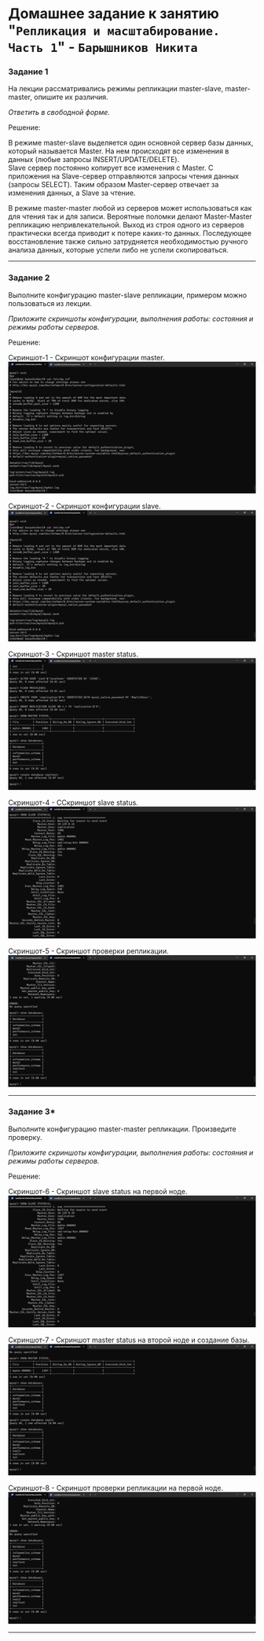 # Домашнее задание к занятию "`Репликация и масштабирование. Часть 1`" - `Барышников Никита`


### Задание 1

На лекции рассматривались режимы репликации master-slave, master-master, опишите их различия.

*Ответить в свободной форме.*

Решение:

В режиме master-slave выделяется один основной сервер базы данных, который называется Master. На нем происходят все изменения в данных (любые запросы INSERT/UPDATE/DELETE).  
Slave сервер постоянно копирует все изменения с Master. С приложения на Slave-сервер отправляются запросы чтения данных (запросы SELECT). Таким образом Master-сервер отвечает за изменения данных, а Slave за чтение.

В режиме master-master любой из серверов может использоваться как для чтения так и для записи.
Вероятные поломки делают Master-Master репликацию непривлекательной. Выход из строя одного из серверов практически всегда приводит к потере каких-то данных. Последующее восстановление также сильно затрудняется необходимостью ручного анализа данных, которые успели либо не успели скопироваться.

---

### Задание 2

Выполните конфигурацию master-slave репликации, примером можно пользоваться из лекции.

*Приложите скриншоты конфигурации, выполнения работы: состояния и режимы работы серверов.*

Решение:

Скриншот-1 - Скриншот конфигурации master.
![Скриншот-1](https://github.com/BaryshnikovNV/Databases-and-information-security/blob/main/img/12-06/12.6.2.1_Скриншот_конфигурации_master.png)

Скриншот-2 - Скриншот конфигурации slave.
![Скриншот-2](https://github.com/BaryshnikovNV/Databases-and-information-security/blob/main/img/12-06/12.6.2.2_Скриншот_конфигурации_slave.png)

Скриншот-3 - Скриншот master status.
![Скриншот-3](https://github.com/BaryshnikovNV/Databases-and-information-security/blob/main/img/12-06/12.6.2.3_Скриншот_master_status.png)

Скриншот-4 - ССкриншот slave status.
![Скриншот-4](https://github.com/BaryshnikovNV/Databases-and-information-security/blob/main/img/12-06/12.6.2.4_Скриншот_slave_status.png)

Скриншот-5 - Скриншот проверки репликации.
![Скриншот-5](https://github.com/BaryshnikovNV/Databases-and-information-security/blob/main/img/12-06/12.6.2.5_Проверка_репликации.png)

---

### Задание 3* 

Выполните конфигурацию master-master репликации. Произведите проверку.

*Приложите скриншоты конфигурации, выполнения работы: состояния и режимы работы серверов.*

Решение:

Скриншот-6 - Скриншот slave status на первой ноде.
![Скриншот-6](https://github.com/BaryshnikovNV/Databases-and-information-security/blob/main/img/12-06/12.6.3.1_Скриншот_slave_status_на_первой_ноде.png)

Скриншот-7 - Скриншот master status на второй ноде и создание базы.
![Скриншот-7](https://github.com/BaryshnikovNV/Databases-and-information-security/blob/main/img/12-06/12.6.3.2_Скриншот_master_status_на_второй_ноде_и_создание_базы.png)

Скриншот-8 - Скриншот проверки репликации на первой ноде.
![Скриншот-8](https://github.com/BaryshnikovNV/Databases-and-information-security/blob/main/img/12-06/12.6.3.3_Скриншот_проверки_репликации_на_первой_ноде.png)

---
